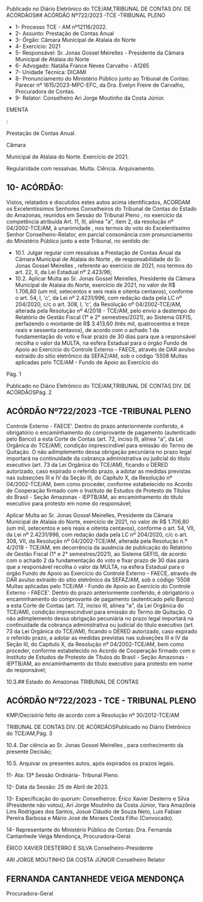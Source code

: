 Publicado  no  Diário  Eletrônico do TCE/AM,TRIBUNAL DE CONTAS DIV. DE ACÓRDÃOS## ACÓRDÃO Nº722/2023 -TCE -TRIBUNAL PLENO

- 1- Processo TCE - AM nº12116/2022.
- 2- Assunto: Prestação de Contas Anual
- 3- Órgão: Câmara Municipal de Atalaia do Norte
- 4- Exercício: 2021
- 5- Responsável: Sr. Jonas Gossel Meirelles - Presidente da Câmara Municipal de Atalaia do Norte
- 6- Advogado: Natália France Neves Carvalho - A1265
- 7- Unidade Técnica: DICAMI
- 8- Pronunciamento  do  Ministério  Público  junto  ao  Tribunal  de  Contas: Parecer  nº 1615/2023-MPC-EFC, da Dra. Evelyn Freire de Carvalho, Procuradora de Contas.
- 9- Relator: Conselheiro Ari Jorge Moutinho da Costa Júnior.

EMENTA

:

Prestação  de  Contas  Anual.

Câmara

Municipal de Atalaia do Norte. Exercício de 2021.

Regularidade com ressalvas. Multa. Ciência. Arquivamento.

## 10-  ACÓRDÃO:

Vistos, relatados e discutidos estes autos acima identificados, ACORDAM os Excelentíssimos Senhores Conselheiros do Tribunal de Contas do Estado do Amazonas, reunidos em Sessão do Tribunal Pleno , no exercício da competência atribuída Art. 11, III, alínea "a", item 2, da resolução nº 04/2002-TCE/AM, à unanimidade , nos termos do voto do Excelentíssimo Senhor Conselheiro-Relator, em parcial consonância com pronunciamento do Ministério Público junto a este Tribunal, no sentido de:

- 10.1. Julgar  regular  com  ressalvas a Prestação  de  Contas  Anual  da Câmara Municipal  de  Atalaia  do  Norte ,  de  responsabilidade  do Sr. Jonas Gossel Meirelles ,  referente  ao  exercício  de  2021,  nos  termos do art. 22, II, da Lei Estadual nº 2.423/96;
- 10.2. Aplicar Multa ao Sr. Jonas Gossel Meirelles, Presidente da Câmara Municipal  de  Atalaia  do  Norte,  exercício  de  2021,  no  valor  de  R$ 1.706,80 (um mil, setecentos e seis reais e oitenta centavos), conforme o  art.  54,  I,  'c',  da  Lei  nº  2.4231/996,  com  redação  dada  pela  LC  nº 204/2020,  c/c  o  art.  308,  I,  'c',  da  Resolução  nº  04/2002-TCE/AM, alterada pela Resolução nº 4/2018 - TCE/AM, pelo envio a destempo do  Relatório  de  Gestão  Fiscal  (1°  e  2°  semestres/2021),  ao  Sistema GEFIS, perfazendo o montante de R$ 3.413,60 (três mil, quatrocentos e treze  reais  e  sessenta  centavos),  de  acordo  com  o achado  1 da fundamentação do voto e fixar prazo de 30 dias para que a responsável recolha o valor da MULTA, na esfera Estadual para o órgão Fundo de Apoio  ao  Exercício  do  Controle  Externo  -  FAECE,  através  de  DAR avulso extraído do sítio eletrônico da SEFAZ/AM, sob o código '5508 Multas  aplicadas  pelo  TCE/AM  -  Fundo  de  Apoio  ao  Exercício  do

Pág. 1

Publicado  no  Diário  Eletrônico do TCE/AM,TRIBUNAL DE CONTAS DIV. DE ACÓRDÃOSPág. 2

## ACÓRDÃO Nº722/2023 -TCE -TRIBUNAL PLENO

Controle Externo - FAECE'. Dentro do prazo anteriormente conferido, é obrigatório o encaminhamento do comprovante de pagamento (autenticado  pelo  Banco)  a  esta  Corte  de  Contas  (art.  72,  inciso  III, alínea "a", da Lei Orgânica do TCE/AM), condição imprescindível para emissão do Termo de Quitação. O não adimplemento dessa obrigação pecuniária  no  prazo  legal  importará  na  continuidade  da  cobrança administrativa ou judicial do título executivo (art. 73 da Lei Orgânica do TCE/AM), ficando o DERED autorizado, caso expirado o referido prazo, a adotar as medidas previstas nas subseções III e IV da Seção III, do Capítulo  X,  da  Resolução  nº  04/2002-TCE/AM,  bem  como  proceder, conforme  estabelecido  no  Acordo  de  Cooperação  firmado  com  o Instituto de Estudos de Protesto de Títulos do Brasil - Seção Amazonas -  IEPTB/AM, ao encaminhamento do título executivo para protesto em nome do responsável;

Aplicar Multa ao Sr. Jonas Gossel Meirelles, Presidente da Câmara Municipal  de  Atalaia  do  Norte,  exercício  de  2021,  no  valor  de R$ 1.706,80 (um mil, setecentos e seis reais e oitenta centavos), conforme o  art.  54,  VII,  da  Lei  nº  2.4231/996,  com  redação  dada  pela  LC  nº 204/2020,  c/c  o  art.  308,  VII,  da  Resolução  nº  04/2002-TCE/AM, alterada  pela  Resolução  n.º  4/2018  -  TCE/AM,  em  decorrência  da ausência  de  publicação  do  Relatório  de  Gestão  Fiscal  (1° e 2° semestres/2021),  ao  Sistema  GEFIS,  de  acordo  com  o achado  2 da fundamentação do voto e fixar prazo de 30 dias para que a responsável recolha o valor da MULTA, na esfera Estadual para o órgão Fundo de Apoio  ao  Exercício  do  Controle  Externo  -  FAECE,  através  de  DAR avulso extraído do sítio eletrônico da SEFAZ/AM, sob o código '5508 Multas  aplicadas  pelo  TCE/AM  -  Fundo  de  Apoio  ao  Exercício  do Controle Externo - FAECE'. Dentro do prazo anteriormente conferido, é obrigatório o encaminhamento do comprovante de pagamento (autenticado  pelo  Banco)  a  esta  Corte  de  Contas  (art.  72,  inciso  III, alínea "a", da Lei Orgânica do TCE/AM), condição imprescindível para emissão do Termo de Quitação. O não adimplemento dessa obrigação pecuniária  no  prazo  legal  importará  na  continuidade  da  cobrança administrativa ou judicial do título executivo (art. 73 da Lei Orgânica do TCE/AM), ficando o DERED autorizado, caso expirado o referido prazo, a adotar as medidas previstas nas subseções III e IV da Seção III, do Capítulo  X,  da  Resolução  nº  04/2002-TCE/AM,  bem  como  proceder, conforme  estabelecido  no  Acordo  de  Cooperação  firmado  com  o Instituto de Estudos de Protesto de Títulos do Brasil - Seção Amazonas -  IEPTB/AM, ao encaminhamento do título executivo para protesto em nome do responsável;

10.3.## Estado do Amazonas TRIBUNAL DE CONTAS

## ACÓRDÃO Nº722/2023 - TCE - TRIBUNAL PLENO

KMP/Decisório feito de acordo com a Resolução nº 30/2012-TCE/AM

TRIBUNAL DE CONTAS DIV. DE ACÓRDÃOSPublicado  no  Diário  Eletrônico do TCE/AM,Pág. 3

10.4. Dar  ciência ao Sr.  Jonas  Gossel  Meirelles ,  para  conhecimento  da presente Decisão;

10.5. Arquivar os presentes autos, após expirados os prazos legais.

11-  Ata: 13ª Sessão Ordinária- Tribunal Pleno.

12-  Data da Sessão: 25 de Abril de 2023.

13-  Especificação do quorum: Conselheiros: Érico Xavier Desterro e Silva (Presidente não votou), Ari Jorge Moutinho da Costa Júnior, Yara Amazônia Lins Rodrigues dos Santos, Josué Cláudio de Souza Neto, Luis Fabian Pereira Barbosa e Mário José de Moraes Costa Filho (Convocado).

14-  Representante do Ministério Público de Contas: Dra. Fernanda Cantanhede Veiga Mendonça, Procuradora-Geral.

ÉRICO XAVIER DESTERRO E SILVA Conselheiro-Presidente

ARI JORGE MOUTINHO DA COSTA JÚNIOR Conselheiro Relator

## FERNANDA CANTANHEDE VEIGA MENDONÇA

Procuradora-Geral